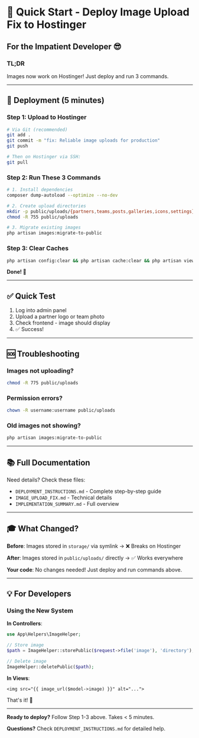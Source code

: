 # 🚀 Quick Start - Deploy Image Upload Fix to Hostinger

## For the Impatient Developer 😎

### TL;DR
Images now work on Hostinger! Just deploy and run 3 commands.

---

## 🎯 Deployment (5 minutes)

### Step 1: Upload to Hostinger
```bash
# Via Git (recommended)
git add .
git commit -m "fix: Reliable image uploads for production"
git push

# Then on Hostinger via SSH:
git pull
```

### Step 2: Run These 3 Commands
```bash
# 1. Install dependencies
composer dump-autoload --optimize --no-dev

# 2. Create upload directories
mkdir -p public/uploads/{partners,teams,posts,galleries,icons,settings}
chmod -R 755 public/uploads

# 3. Migrate existing images
php artisan images:migrate-to-public
```

### Step 3: Clear Caches
```bash
php artisan config:clear && php artisan cache:clear && php artisan view:clear
```

**Done! 🎉**

---

## ✅ Quick Test

1. Log into admin panel
2. Upload a partner logo or team photo
3. Check frontend - image should display
4. ✅ Success!

---

## 🆘 Troubleshooting

### Images not uploading?
```bash
chmod -R 775 public/uploads
```

### Permission errors?
```bash
chown -R username:username public/uploads
```

### Old images not showing?
```bash
php artisan images:migrate-to-public
```

---

## 📚 Full Documentation

Need details? Check these files:
- `DEPLOYMENT_INSTRUCTIONS.md` - Complete step-by-step guide
- `IMAGE_UPLOAD_FIX.md` - Technical details
- `IMPLEMENTATION_SUMMARY.md` - Full overview

---

## 🎓 What Changed?

**Before**: Images stored in `storage/` via symlink → ❌ Breaks on Hostinger

**After**: Images stored in `public/uploads/` directly → ✅ Works everywhere

**Your code**: No changes needed! Just deploy and run commands above.

---

## 💡 For Developers

### Using the New System

**In Controllers**:
```php
use App\Helpers\ImageHelper;

// Store image
$path = ImageHelper::storePublic($request->file('image'), 'directory');

// Delete image
ImageHelper::deletePublic($path);
```

**In Views**:
```blade
<img src="{{ image_url($model->image) }}" alt="...">
```

That's it! 🚀

---

**Ready to deploy?** Follow Step 1-3 above. Takes < 5 minutes.

**Questions?** Check `DEPLOYMENT_INSTRUCTIONS.md` for detailed help.
